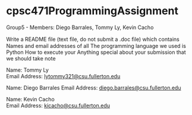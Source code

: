 # cpsc471ProgrammingAssignment
Group5 -  Members: Diego Barrales, Tommy Ly, Kevin Cacho

Write a README ﬁle (text ﬁle, do not submit a .doc ﬁle) which contains
  Names and email addresses of all
  The programming language we used is Python
  How to execute your
  Anything special about your submission that we should take note

Name: Tommy Ly       
Email Address: lytommy321@csu.fullerton.edu

Name: Diego Barrales 
Email Address: diego.barrales@csu.fullerton.edu

Name: Kevin Cacho     
Email Address: kicacho@csu.fullerton.edu 
